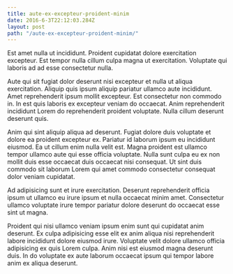 ```yaml
---
title: aute-ex-excepteur-proident-minim
date: 2016-6-3T22:12:03.284Z
layout: post
path: "/aute-ex-excepteur-proident-minim/"
---
```


Est amet nulla ut incididunt. Proident cupidatat dolore exercitation excepteur. Est tempor nulla cillum culpa magna ut exercitation. Voluptate qui laboris ad ad esse consectetur nulla.

Aute qui sit fugiat dolor deserunt nisi excepteur et nulla ut aliqua exercitation. Aliquip quis ipsum aliquip pariatur ullamco aute incididunt. Amet reprehenderit ipsum mollit excepteur. Est consectetur non commodo in. In est quis laboris ex excepteur veniam do occaecat. Anim reprehenderit incididunt Lorem do reprehenderit proident voluptate. Nulla cillum deserunt deserunt quis.

Anim qui sint aliquip aliqua ad deserunt. Fugiat dolore duis voluptate et dolore ea proident excepteur ex. Pariatur id laborum ipsum eu incididunt eiusmod. Ea ut cillum enim nulla velit est. Magna proident est ullamco tempor ullamco aute qui esse officia voluptate. Nulla sunt culpa eu ex non mollit duis esse occaecat duis occaecat nisi consequat. Ut sint duis commodo sit laborum Lorem qui amet commodo consectetur consequat dolor veniam cupidatat.

Ad adipisicing sunt et irure exercitation. Deserunt reprehenderit officia ipsum ut ullamco eu irure ipsum et nulla occaecat minim amet. Consectetur ullamco voluptate irure tempor pariatur dolore deserunt do occaecat esse sint ut magna.

Proident qui nisi ullamco veniam ipsum enim sunt qui cupidatat anim deserunt. Ex culpa adipisicing esse elit ex anim aliqua nisi reprehenderit labore incididunt dolore eiusmod irure. Voluptate velit dolore ullamco officia adipisicing ex quis Lorem culpa. Anim nisi est eiusmod magna deserunt duis. In do voluptate ex aute laborum occaecat ipsum qui tempor labore anim ex aliqua deserunt.
